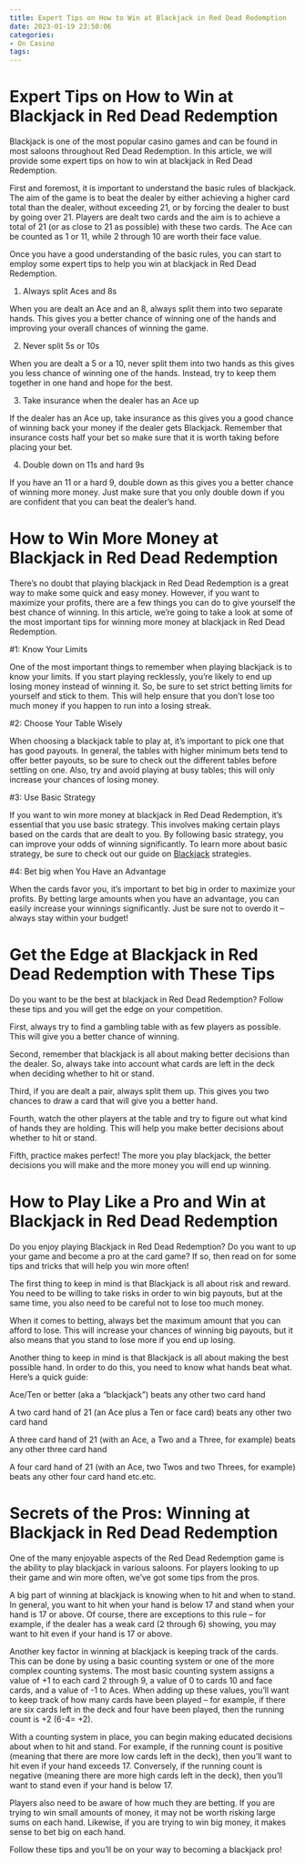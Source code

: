 ```yaml
---
title: Expert Tips on How to Win at Blackjack in Red Dead Redemption
date: 2023-01-19 23:50:06
categories:
- On Casino
tags:
---
```



#  Expert Tips on How to Win at Blackjack in Red Dead Redemption

Blackjack is one of the most popular casino games and can be found in most saloons throughout Red Dead Redemption. In this article, we will provide some expert tips on how to win at blackjack in Red Dead Redemption.

First and foremost, it is important to understand the basic rules of blackjack. The aim of the game is to beat the dealer by either achieving a higher card total than the dealer, without exceeding 21, or by forcing the dealer to bust by going over 21. Players are dealt two cards and the aim is to achieve a total of 21 (or as close to 21 as possible) with these two cards. The Ace can be counted as 1 or 11, while 2 through 10 are worth their face value.

Once you have a good understanding of the basic rules, you can start to employ some expert tips to help you win at blackjack in Red Dead Redemption.

1. Always split Aces and 8s

When you are dealt an Ace and an 8, always split them into two separate hands. This gives you a better chance of winning one of the hands and improving your overall chances of winning the game.

2. Never split 5s or 10s

When you are dealt a 5 or a 10, never split them into two hands as this gives you less chance of winning one of the hands. Instead, try to keep them together in one hand and hope for the best.

3. Take insurance when the dealer has an Ace up

If the dealer has an Ace up, take insurance as this gives you a good chance of winning back your money if the dealer gets Blackjack. Remember that insurance costs half your bet so make sure that it is worth taking before placing your bet.

4. Double down on 11s and hard 9s

If you have an 11 or a hard 9, double down as this gives you a better chance of winning more money. Just make sure that you only double down if you are confident that you can beat the dealer’s hand.

#  How to Win More Money at Blackjack in Red Dead Redemption

There’s no doubt that playing blackjack in Red Dead Redemption is a great way to make some quick and easy money. However, if you want to maximize your profits, there are a few things you can do to give yourself the best chance of winning. In this article, we’re going to take a look at some of the most important tips for winning more money at blackjack in Red Dead Redemption.

#1: Know Your Limits

One of the most important things to remember when playing blackjack is to know your limits. If you start playing recklessly, you’re likely to end up losing money instead of winning it. So, be sure to set strict betting limits for yourself and stick to them. This will help ensure that you don’t lose too much money if you happen to run into a losing streak.

#2: Choose Your Table Wisely

When choosing a blackjack table to play at, it’s important to pick one that has good payouts. In general, the tables with higher minimum bets tend to offer better payouts, so be sure to check out the different tables before settling on one. Also, try and avoid playing at busy tables; this will only increase your chances of losing money.

#3: Use Basic Strategy

If you want to win more money at blackjack in Red Dead Redemption, it’s essential that you use basic strategy. This involves making certain plays based on the cards that are dealt to you. By following basic strategy, you can improve your odds of winning significantly. To learn more about basic strategy, be sure to check out our guide on [Blackjack](https://www.gocrazygamez.com/blackjack-tips-and-strategy/) strategies.

#4: Bet big when You Have an Advantage

When the cards favor you, it’s important to bet big in order to maximize your profits. By betting large amounts when you have an advantage, you can easily increase your winnings significantly. Just be sure not to overdo it – always stay within your budget!

#  Get the Edge at Blackjack in Red Dead Redemption with These Tips

Do you want to be the best at blackjack in Red Dead Redemption? Follow these tips and you will get the edge on your competition.

First, always try to find a gambling table with as few players as possible. This will give you a better chance of winning.

Second, remember that blackjack is all about making better decisions than the dealer. So, always take into account what cards are left in the deck when deciding whether to hit or stand.

Third, if you are dealt a pair, always split them up. This gives you two chances to draw a card that will give you a better hand.

Fourth, watch the other players at the table and try to figure out what kind of hands they are holding. This will help you make better decisions about whether to hit or stand.

Fifth, practice makes perfect! The more you play blackjack, the better decisions you will make and the more money you will end up winning.

#  How to Play Like a Pro and Win at Blackjack in Red Dead Redemption

Do you enjoy playing Blackjack in Red Dead Redemption? Do you want to up your game and become a pro at the card game? If so, then read on for some tips and tricks that will help you win more often!

The first thing to keep in mind is that Blackjack is all about risk and reward. You need to be willing to take risks in order to win big payouts, but at the same time, you also need to be careful not to lose too much money.

When it comes to betting, always bet the maximum amount that you can afford to lose. This will increase your chances of winning big payouts, but it also means that you stand to lose more if you end up losing.

Another thing to keep in mind is that Blackjack is all about making the best possible hand. In order to do this, you need to know what hands beat what. Here’s a quick guide:

Ace/Ten or better (aka a “blackjack”) beats any other two card hand

A two card hand of 21 (an Ace plus a Ten or face card) beats any other two card hand

A three card hand of 21 (with an Ace, a Two and a Three, for example) beats any other three card hand

A four card hand of 21 (with an Ace, two Twos and two Threes, for example) beats any other four card hand etc.etc.

#  Secrets of the Pros: Winning at Blackjack in Red Dead Redemption

One of the many enjoyable aspects of the Red Dead Redemption game is the ability to play blackjack in various saloons. For players looking to up their game and win more often, we’ve got some tips from the pros.

A big part of winning at blackjack is knowing when to hit and when to stand. In general, you want to hit when your hand is below 17 and stand when your hand is 17 or above. Of course, there are exceptions to this rule – for example, if the dealer has a weak card (2 through 6) showing, you may want to hit even if your hand is 17 or above.

Another key factor in winning at blackjack is keeping track of the cards. This can be done by using a basic counting system or one of the more complex counting systems. The most basic counting system assigns a value of +1 to each card 2 through 9, a value of 0 to cards 10 and face cards, and a value of -1 to Aces. When adding up these values, you’ll want to keep track of how many cards have been played – for example, if there are six cards left in the deck and four have been played, then the running count is +2 (6-4= +2).

With a counting system in place, you can begin making educated decisions about when to hit and stand. For example, if the running count is positive (meaning that there are more low cards left in the deck), then you’ll want to hit even if your hand exceeds 17. Conversely, if the running count is negative (meaning there are more high cards left in the deck), then you’ll want to stand even if your hand is below 17.

Players also need to be aware of how much they are betting. If you are trying to win small amounts of money, it may not be worth risking large sums on each hand. Likewise, if you are trying to win big money, it makes sense to bet big on each hand.

Follow these tips and you’ll be on your way to becoming a blackjack pro!